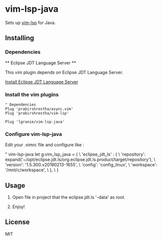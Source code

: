 # vim-lsp-java

Sets up [vim-lsp](https://github.com/prabirshrestha/vim-lsp) for Java.

## Installing

### Dependencies

** Eclipse JDT Language Server **

This vim plugin depends on Eclipse JDT Language Server.

[Install Eclipse JDT Language Server](https://github.com/eclipse/eclipse.jdt.ls#building-from-the-command-line)

### Install the vim plugins

```viml
" Dependencies
Plug 'prabirshrestha/async.vim'
Plug 'prabirshrestha/vim-lsp'

Plug 'lgranie/vim-lsp-java'
```

### Configure vim-lsp-java

Edit your .vimrc file and configure like :

" vim-lsp-java
let g:vim_lsp_java = {
  \ 'eclipse_jdt_ls' : {
    \ 'repository': expand('~/opt/eclipse.jdt.ls/org.eclipse.jdt.ls.product/target/repository'),
    \ 'version': '1.5.300.v20190213-1655',
    \ 'config': 'config_linux',
    \ 'workspace': '/mnt/c/workspace',
  \ },
\ }


## Usage

1. Open file in project that the eclipse.jdt.ls '-data' as root.

2. Enjoy!

## License

MIT
